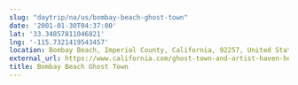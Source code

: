 ```yaml
---
slug: "daytrip/na/us/bombay-beach-ghost-town"
date: '2001-01-30T04:37:00'
lat: '33.34857811046821'
lng: '-115.7321419543457'
location: Bombay Beach, Imperial County, California, 92257, United States
external_url: https://www.california.com/ghost-town-and-artist-haven-heres-the-bombay-beach-rundown/
title: Bombay Beach Ghost Town
---
```



